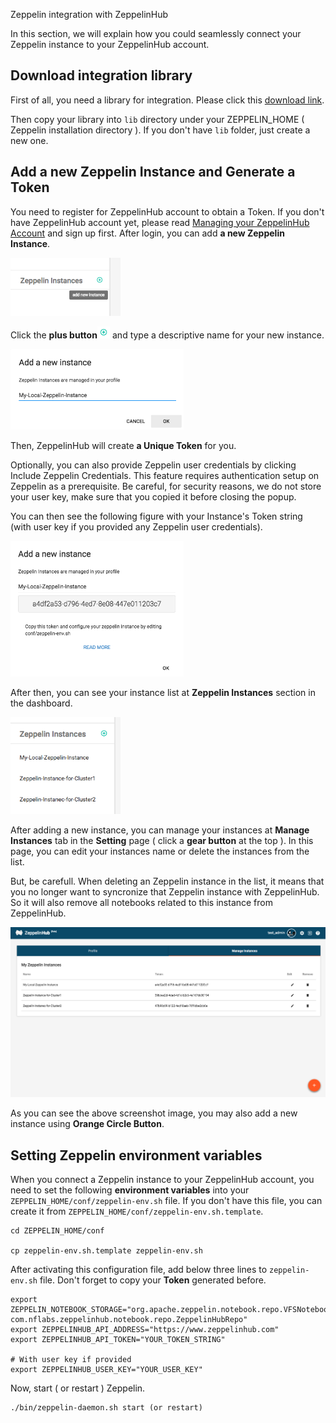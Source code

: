 <font class="header-font">Zeppelin integration with ZeppelinHub</font>

In this section, we will explain how you could seamlessly connect your Zeppelin instance to your ZeppelinHub account. 

## Download integration library

First of all, you need a library for integration. Please click this [download link](https://s3-ap-northeast-1.amazonaws.com/zeppel.in/zeppelinhub-integration-v0.3.3-all.jar).

Then copy your library into `lib` directory under your ZEPPELIN_HOME ( Zeppelin installation directory ). If you don't have `lib` folder, just create a new one.

## Add a new Zeppelin Instance and Generate a Token
You need to register for ZeppelinHub account to obtain a Token. If you don't have ZeppelinHub account yet, please read [Managing your ZeppelinHub Account](zeppelinhub_account.md) and sign up first. After login, you can add **a new Zeppelin Instance**.

<img src="../img/add_instance.png" class="image-box" width="35%" height="35%"/>

Click the **plus button**<img src="../img/plus_button.png" width="4%" height="4%"/> and type a descriptive name for your new instance.

<img src="../img/type_instance_name.png" class="image-box" width="55%" height="55%"/>

Then, ZeppelinHub will create **a Unique Token** for you.

Optionally, you can also provide Zeppelin user credentials by clicking Include Zeppelin Credentials. This feature requires authentication setup on Zeppelin as a prerequisite. Be careful, for security reasons, we do not store your user key, make sure that you copied it before closing the popup.

You can then see the following figure with your Instance's Token string (with user key if you provided any Zeppelin user credentials).

<img src="../img/instance_token.png" class="image-box" width="55%" height="55%"/>

After then, you can see your instance list at **Zeppelin Instances** section in the dashboard.

<img src="../img/after_add_instance.png" class="image-box" width="35%" height="35%"/>

After adding a new instance, you can manage your instances at **Manage Instances** tab in the **Setting** page ( click a **gear button** at the top ). In this page, you can edit your instances name or delete the instances from the list. 

But, be carefull. When deleting an Zeppelin instance in the list, it means that you no longer want to syncronize that Zeppelin instance with ZeppelinHub. So it will also remove all notebooks related to this instance from ZeppelinHub.

<img src="../img/manage_instance.png" class="image-box" width="100%" height="100%"/>

As you can see the above screenshot image, you may also add a new instance using **Orange Circle Button**.

## Setting Zeppelin environment variables

When you connect a Zeppelin instance to your ZeppelinHub account, you need to set the following **environment variables** into your `ZEPPELIN_HOME/conf/zeppelin-env.sh` file. If you don't have this file, you can create it from `ZEPPELIN_HOME/conf/zeppelin-env.sh.template`. 

```
cd ZEPPELIN_HOME/conf

cp zeppelin-env.sh.template zeppelin-env.sh
```

After activating this configuration file,  add below three lines to `zeppelin-env.sh` file. Don't forget to copy your **Token** generated before.

```
export ZEPPELIN_NOTEBOOK_STORAGE="org.apache.zeppelin.notebook.repo.VFSNotebookRepo, com.nflabs.zeppelinhub.notebook.repo.ZeppelinHubRepo"
export ZEPPELINHUB_API_ADDRESS="https://www.zeppelinhub.com"
export ZEPPELINHUB_API_TOKEN="YOUR_TOKEN_STRING"

# With user key if provided
export ZEPPELINHUB_USER_KEY="YOUR_USER_KEY"
```

Now, start ( or restart ) Zeppelin. 

```
./bin/zeppelin-daemon.sh start (or restart)
```


